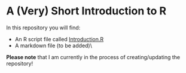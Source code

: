 # A (Very) Short Introduction to **R**

In this repository you will find:

- An R script file called [Introduction.R](https://github.com/MKernt/R/blob/master/Introduction.R)
- A markdown file \(to be added)\

**Please note** that I am currently in the process of creating/updating the repository!